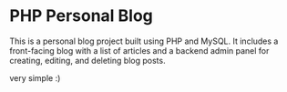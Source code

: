 
# PHP Personal Blog

This is a personal blog project built using PHP and MySQL. It includes a front-facing blog with a list of articles and a backend admin panel for creating, editing, and deleting blog posts.

very simple :)
